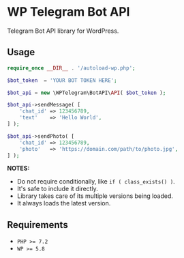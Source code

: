 # WP Telegram Bot API

Telegram Bot API library for WordPress.

## Usage

```php
require_once __DIR__ . '/autoload-wp.php';

$bot_token  = 'YOUR BOT TOKEN HERE';

$bot_api = new \WPTelegram\BotAPI\API( $bot_token );

$bot_api->sendMessage( [
    'chat_id' => 123456789,
    'text'    => 'Hello World',
] );

$bot_api->sendPhoto( [
    'chat_id' => 123456789,
    'photo'   => 'https://domain.com/path/to/photo.jpg',
] );
```

**NOTES:**

- Do not require conditionally, like `if ( class_exists() )`.
- It's safe to include it directly.
- Library takes care of its multiple versions being loaded.
- It always loads the latest version.

## Requirements

- `PHP >= 7.2`
- `WP >= 5.8`
